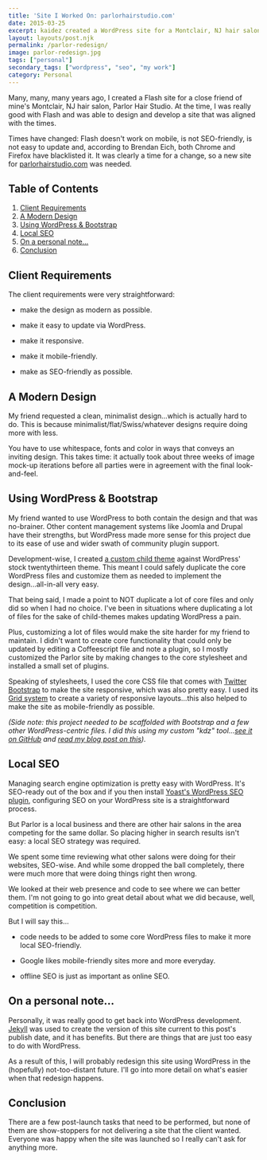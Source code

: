 ```yaml
---
title: 'Site I Worked On: parlorhairstudio.com'
date: 2015-03-25
excerpt: kaidez created a WordPress site for a Montclair, NJ hair salon, with a strong focus on optimizing the site for local SEO.
layout: layouts/post.njk
permalink: /parlor-redesign/
image: parlor-redesign.jpg
tags: ["personal"]
secondary_tags: ["wordpress", "seo", "my work"]
category: Personal
---
```

Many, many, many years ago, I created a Flash site for a close friend of mine's Montclair, NJ hair salon, Parlor Hair Studio. At the time, I was really good with Flash and was able to design and develop a site that was aligned with the times.

Times have changed: Flash doesn't work on mobile, is not SEO-friendly, is not easy to update and, according to Brendan Eich, both Chrome and Firefox have blacklisted it. It was clearly a time for a change, so a new site for [parlorhairstudio.com](http://parlorhairstudio.com "Visit parlorhairstudio.com") was needed.

<h2>Table of Contents</h2>

1. [Client Requirements](#client-requirements)
2. [A Modern Design](#modern-design)
3. [Using WordPress &amp; Bootstrap](#wordpress-bootstrap)
4. [Local SEO](#local-seo)
5. [On a personal note...](#personal)
6. [Conclusion](#conclusion)

<h2 id="client-requirements">Client Requirements</h2>

The client requirements were very straightforward:

* make the design as modern as possible.

* make it easy to update via WordPress.

* make it responsive.

* make it mobile-friendly.

* make as SEO-friendly as possible.

<h2 id="modern-design">A Modern Design</h2>

My friend requested a clean, minimalist design...which is actually hard to do. This is because minimalist/flat/Swiss/whatever designs require doing more with less.

You have to use whitespace, fonts and color in ways that conveys an inviting design. This takes time: it actually took about three weeks of image mock-up iterations before all parties were in agreement with the final look-and-feel.

<h2 id="wordpress-bootstrap">Using WordPress &amp; Bootstrap</h2>

My friend wanted to use WordPress to both contain the design and that was no-brainer. Other content management systems like Joomla and Drupal have their strengths, but WordPress made more sense for this project due to its ease of use and wider swath of community plugin support.

Development-wise, I created [a custom child theme](https://codex.wordpress.org/Child_Themes "Read more about creating a WordPress child theme") against WordPress' stock twentythirteen theme. This meant I could safely duplicate the core WordPress files and customize them as needed to implement the design...all-in-all very easy.

That being said, I made a point to NOT duplicate a lot of core files and only did so when I had no choice. I've been in situations where duplicating a lot of files for the sake of child-themes makes updating WordPress a pain.

Plus, customizing a lot of files would make the site harder for my friend to maintain. I didn't want to create core functionality that could only be updated by editing a Coffeescript file and note a plugin, so I mostly customized the Parlor site by making changes to the core stylesheet and installed a small set of plugins.

Speaking of stylesheets, I used the core CSS file that comes with [Twitter Bootstrap](http://getbootstrap.com/ "Read more about Twitter Bootstrap") to make the site responsive, which was also pretty easy. I used its [Grid system](https://getbootstrap.com/docs/5.3/layout/grid/ "Read more about Twitter Bootstrap's Grid system") to create a variety of responsive layouts...this also helped to make the site as mobile-friendly as possible.

*(Side note: this project needed to be scaffolded with Bootstrap and a few other WordPress-centric files. I did this using my custom "kdz" tool...[see it on GitHub](https://github.com/kaidez/kdz "See custom kdz scaffolding tool on GitHub") and [read my blog post on this](/kdz-build-tool/ "Read about kaidez's custom scaffolding tool, kdz")).*

<h2 id="local-seo">Local SEO</h2>

Managing search engine optimization is pretty easy with WordPress. It's SEO-ready out of the box and if you then install [Yoast's WordPress SEO plugin](https://wordpress.org/plugins/wordpress-seo/ "Read more about Yoast's WordPress SEO plugin"), configuring SEO on your WordPress site is a straightforward process.

But Parlor is a local business and there are other hair salons in the area competing for the same dollar. So placing higher in search results isn't easy: a local SEO strategy was required.

We spent some time reviewing what other salons were doing for their websites, SEO-wise. And while some dropped the ball completely, there were much more that were doing things right then wrong.

We looked at their web presence and code to see where we can better them. I'm not going to go into great detail about what we did because, well, competition is competition.

But I will say this...

* code needs to be added to some core WordPress files to make it more local SEO-friendly.

* Google likes mobile-friendly sites more and more everyday.

* offline SEO is just as important as online SEO.

<h2 id="personal">On a personal note...</h2>

Personally, it was really good to get back into WordPress development. [Jekyll](http://jekyllrb.com/ "Read more about the Jekyll static site generator") was used to create the version of this site current to this post's publish date, and it has benefits. But there are things that are just too easy to do with WordPress.

As a result of this, I will probably redesign this site using WordPress in the (hopefully) not-too-distant future. I'll go into more detail on what's easier when that redesign happens.

<h2 id="conclusion">Conclusion</h2>

There are a few post-launch tasks that need to be performed, but none of them are show-stoppers for not delivering a site that the client wanted. Everyone was happy when the site was launched so I really can't ask for anything more.